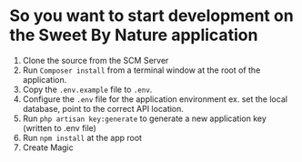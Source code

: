 # So you want to start development on the Sweet By Nature application


1. Clone the source from the SCM Server
2. Run ```Composer install``` from a terminal window at the root of the application.
3. Copy the ```.env.example``` file to ```.env```.
4. Configure the ```.env``` file for the application environment ex. set the local database, point to the correct API location.
5. Run ```php artisan key:generate``` to generate a new application key (written to .env file)
5. Run `npm install` at the app root
8. Create Magic 